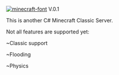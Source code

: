<a href="https://fontmeme.com/fonts/minecraft-font/"><img src="https://fontmeme.com/permalink/241222/f02181af527c64f86d024adadae76816.png" alt="minecraft-font" border="0"></a>  V.0.1

This is another C# Minecraft Classic Server.

Not all features are supported yet:

~Classic support

~Flooding

~Physics
